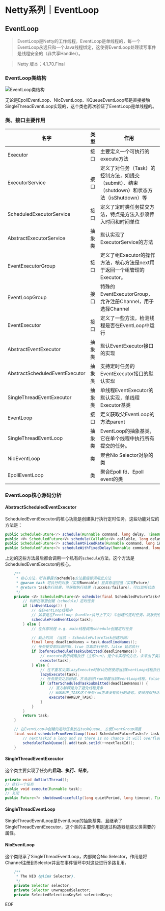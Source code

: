 
# Netty系列｜EventLoop

## EventLoop

> EventLoop是Netty的工作线程，EventLoop是单线程的，每一个EventLoop永远只和一个Java线程绑定，这使得EventLoop处理读写事件是线程安全的（非共享Handler）。



> Netty 版本：4.1.70.Final

### EventLoop类结构

![EventLoop类结构](https://oss.elltor.com/uploads/2021/image_1639217389525.png)



无论是EpollEventLoop、NioEventLoop、KQueueEventLoop都是直接接触SingleThreadEventLoop实现的，这个类也再次验证了EventLoop是单线程的。



### 类、接口主要作用



| 名字                           | 类型 | 作用                                                         |
| ----------------------------- | ------ | ----------------------------------------------------------- |
| Executor                       | 接口   | 主要定义一个可执行的execute方法                              |
| ExecutorService                | 接口   | 定义了对任务（Task）的控制方法，如提交（submit）、结束（shutdown）和状态方法（isShutdown）等 |
| ScheduledExecutorService       | 接口   | 定义了定时类任务提交方法，特点是方法入参须传入时间和时间单位 |
| AbstractExecutorService        | 抽象类 | 默认实现了ExecutorService的方法                      |
| EventExecutorGroup             | 接口   | 定义了组Executor的操作方法，核心方法是next用于返回一个组管理的Executor。 |
| EventLoopGroup                 | 接口   | 特殊的EventExecutorGroup，允许注册Channel，用于选择Channel   |
| EventExecutor                  | 接口   | 定义了一些方法，检测线程是否在EventLoop中运行 |
| AbstractEventExecutor          | 抽象类 | 默认EventExecutor接口的实现                                  |
| AbstractScheduledEventExecutor | 抽象类 | 支持定时任务的EventExecutor接口的默认实现                    |
| SingleThreadEventExecutor      | 抽象类 | 单线程EventExecutor的默认实现，单线程Executor基类            |
| EventLoop                      | 接口   | 定义获取父EventLoop的方法parent                              |
| SingleThreadEventLoop          | 抽象类 | EventLoop的抽象基类，它在单个线程中执行所有提交的任务。      |
| NioEventLoop                   | 类     | 聚合Nio Selector对象的类                                     |
| EpollEventLoop                 | 类     | 聚合Epoll fd、Epoll event的类                                |



### EventLoop核心源码分析



#### AbstractScheduledEventExecutor

ScheduledEventExecutor的核心功能是创建执行执行定时任务，这些功能对应的方法是：

```java
public ScheduledFuture<?> schedule(Runnable command, long delay, TimeUnit unit)
public <V> ScheduledFuture<V> schedule(Callable<V> callable, long delay, TimeUnit unit) 
public ScheduledFuture<?> scheduleAtFixedRate(Runnable command, long initialDelay, long period, TimeUnit unit)
public ScheduledFuture<?> scheduleWithFixedDelay(Runnable command, long initialDelay, long delay, TimeUnit unit)
```



上边的这些方法最后都会调用一个私有的`schedule`方法，这个方法是ScheduledEventExecutor的核心。

```java
    /**
     * 核心方法，所有暴露的schedule方法最后都调用此方法
     * @param task 可执行的对象（实现Runnable）且具有返回值（实现Future）
     * @return task执行结果，可获取执行结果（success/failure），可以监听状态
     */
    private <V> ScheduledFuture<V> schedule(final ScheduledFutureTask<V> task) {
        // 判断在哪里创建（schedule）定时任务
        if (inEventLoop()) {
            // 在EventLoop线程中
            // 如果是在EventLoop（handler执行上下文）中创建的定时任务，就放到任务执行队列中
            scheduleFromEventLoop(task);
        } else {
            // 在外部线程 e.g. main线程调用schedule创建定时任务

            // 截止时间 （当前 - ScheduleFutureTask创建时间）
            final long deadlineNanos = task.deadlineNanos();
            // 任务提交前回调判断，true 立即执行任务，false 延迟执行
            if (beforeScheduledTaskSubmitted(deadlineNanos)) {
                // execute表示调用执行（立即run），是个未实现的方法，未来由子类实现，由父类调用
                execute(task);
            } else {
                // 在不重写父类lazyExecute时默认仍然使用当前EventLoop线程执行
                lazyExecute(task);
                // 任务提交之后回调，方法返回true唤醒当前EventLoop线程，false不唤醒
                if (afterScheduledTaskSubmitted(deadlineNanos)) {
                    // 官方解释是为了避免线程竞争
                    // WAKEUP_TASK这个任务run方法没有执行的语句，使线程保持活跃（等待->可执行，持有CPU资源），避免线程竞争CPU开销
                    execute(WAKEUP_TASK);
                }
            }
        }
        return task;
    }
```



```java
    // 在EventLoop中创建的定时任务放在taskQueue, 方便EventGroup调度
	final void scheduleFromEventLoop(final ScheduledFutureTask<?> task) {
        // nextTaskId a long and so there is no chance it will overflow back to 0
        scheduledTaskQueue().add(task.setId(++nextTaskId));
    }
```



#### SingleThreadEventExecutor

这个类主要实现了任务的**启动、执行、结束**。

```java
private void doStartThread();
// 执行一个任务
public void execute(Runnable task);
// 关闭
public Future<?> shutdownGracefully(long quietPeriod, long timeout, TimeUnit unit);
```



#### SingleThreadEventLoop

SingleThreadEventLoop是EventLoop的抽象基类，且继承了SingleThreadEventExecutor，这个类的主要作用是通过构造器组装父类需要的属性。



#### NioEventLoop

这个类继承了SingleThreadEventLoop，内部聚合Nio Selector，作用是将Channel注册到Selector并且在事件循环中对这些进行多路复用。

```java
    /**
     * The NIO {@link Selector}.
     */
    private Selector selector;
    private Selector unwrappedSelector;
    private SelectedSelectionKeySet selectedKeys;
```

EOF



